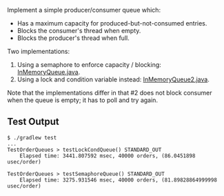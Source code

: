 Implement a simple producer/consumer queue which:

- Has a maximum capacity for produced-but-not-consumed entries.
- Blocks the consumer's thread when empty.
- Blocks the producer's thread when full.

Two implementations:

1. Using a semaphore to enforce capacity / blocking: [InMemoryQueue.java](app/src/main/java/org/example/InMemoryQueue.java).
2. Using a lock and condition variable instead: [InMemoryQueue2.java](app/src/main/java/org/example/InMemoryQueue2.java).

Note that the implementations differ in that #2 does not block consumer when
the queue is empty; it has to poll and try again.

## Test Output

```
$ ./gradlew test
...
TestOrderQueues > testLockCondQueue() STANDARD_OUT
    Elapsed time: 3441.807592 msec, 40000 orders, (86.0451898 usec/order)

TestOrderQueues > testSemaphoreQueue() STANDARD_OUT
    Elapsed time: 3275.931546 msec, 40000 orders, (81.89828864999998 usec/order)

```




